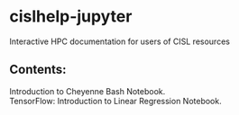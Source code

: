 # cislhelp-jupyter
Interactive HPC documentation for users of CISL resources

## Contents:
Introduction to Cheyenne Bash Notebook. <br>
TensorFlow: Introduction to Linear Regression Notebook.
